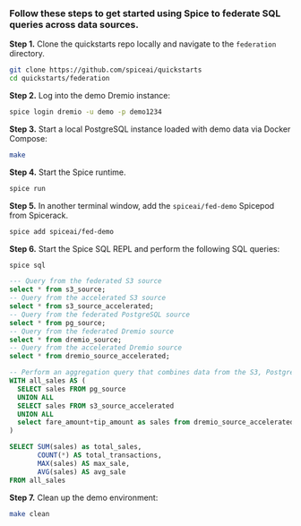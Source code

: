 ### Follow these steps to get started using Spice to federate SQL queries across data sources.

**Step 1.** Clone the quickstarts repo locally and navigate to the `federation` directory.

```bash
git clone https://github.com/spiceai/quickstarts
cd quickstarts/federation
```

**Step 2.** Log into the demo Dremio instance:

```bash
spice login dremio -u demo -p demo1234
```

**Step 3.** Start a local PostgreSQL instance loaded with demo data via Docker Compose:

```bash
make
```

**Step 4.** Start the Spice runtime.

```bash
spice run
```

**Step 5.** In another terminal window, add the `spiceai/fed-demo` Spicepod from Spicerack.

```bash
spice add spiceai/fed-demo
```

**Step 6.** Start the Spice SQL REPL and perform the following SQL queries:

```bash
spice sql
```

```sql
--- Query from the federated S3 source
select * from s3_source;
-- Query from the accelerated S3 source
select * from s3_source_accelerated;
-- Query from the federated PostgreSQL source
select * from pg_source;
-- Query from the federated Dremio source
select * from dremio_source;
-- Query from the accelerated Dremio source
select * from dremio_source_accelerated;

-- Perform an aggregation query that combines data from the S3, PostgreSQL and Dremio sources
WITH all_sales AS (
  SELECT sales FROM pg_source 
  UNION ALL 
  SELECT sales FROM s3_source_accelerated
  UNION ALL
  select fare_amount+tip_amount as sales from dremio_source_accelerated
)

SELECT SUM(sales) as total_sales, 
       COUNT(*) AS total_transactions,
       MAX(sales) AS max_sale,
       AVG(sales) AS avg_sale
FROM all_sales
```

**Step 7.** Clean up the demo environment:

```bash
make clean
```
